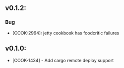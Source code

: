 ## v0.1.2:

### Bug

- [COOK-2964]: jetty cookbook has foodcritic failures

## v0.1.0:

* [COOK-1434] - Add cargo remote deploy support
